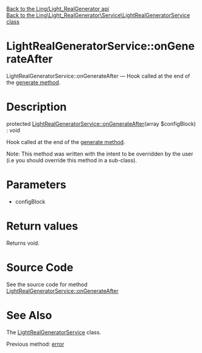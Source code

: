 [Back to the Ling/Light_RealGenerator api](https://github.com/lingtalfi/Light_RealGenerator/blob/master/doc/api/Ling/Light_RealGenerator.md)<br>
[Back to the Ling\Light_RealGenerator\Service\LightRealGeneratorService class](https://github.com/lingtalfi/Light_RealGenerator/blob/master/doc/api/Ling/Light_RealGenerator/Service/LightRealGeneratorService.md)


LightRealGeneratorService::onGenerateAfter
================



LightRealGeneratorService::onGenerateAfter — Hook called at the end of the [generate method](https://github.com/lingtalfi/Light_RealGenerator/blob/master/doc/api/Ling/Light_RealGenerator/Service/LightRealGeneratorService/generate.md).




Description
================


protected [LightRealGeneratorService::onGenerateAfter](https://github.com/lingtalfi/Light_RealGenerator/blob/master/doc/api/Ling/Light_RealGenerator/Service/LightRealGeneratorService/onGenerateAfter.md)(array $configBlock) : void




Hook called at the end of the [generate method](https://github.com/lingtalfi/Light_RealGenerator/blob/master/doc/api/Ling/Light_RealGenerator/Service/LightRealGeneratorService/generate.md).

Note: This method was written with the intent to be overridden by the user (i.e you should override this method in a sub-class).



Parameters
================


- configBlock

    


Return values
================

Returns void.








Source Code
===========
See the source code for method [LightRealGeneratorService::onGenerateAfter](https://github.com/lingtalfi/Light_RealGenerator/blob/master/Service/LightRealGeneratorService.php#L130-L133)


See Also
================

The [LightRealGeneratorService](https://github.com/lingtalfi/Light_RealGenerator/blob/master/doc/api/Ling/Light_RealGenerator/Service/LightRealGeneratorService.md) class.

Previous method: [error](https://github.com/lingtalfi/Light_RealGenerator/blob/master/doc/api/Ling/Light_RealGenerator/Service/LightRealGeneratorService/error.md)<br>


